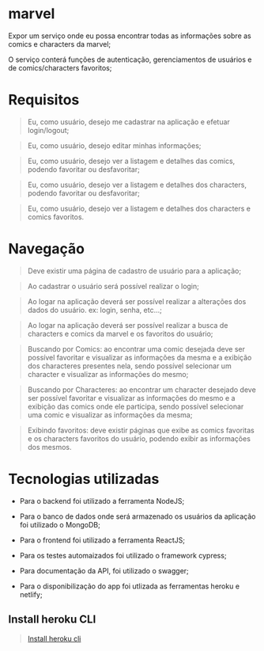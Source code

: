 # marvel
Expor um serviço onde eu possa encontrar todas as informações sobre as comics e characters da marvel;

O serviço conterá funções de autenticação, gerenciamentos de usuários e de comics/characters favoritos;



# Requisitos
> Eu, como usuário, desejo me cadastrar na aplicação e efetuar login/logout;

> Eu, como usuário, desejo editar minhas informações;

> Eu, como usuário, desejo ver a listagem e detalhes das comics, podendo favoritar ou desfavoritar;

> Eu, como usuário, desejo ver a listagem e detalhes dos characters, podendo favoritar ou desfavoritar;

> Eu, como usuário, desejo ver a listagem e detalhes dos characters e comics favoritos.


# Navegação
> Deve existir uma página de cadastro de usuário para a aplicação;

> Ao cadastrar o usuário será possível realizar o login;

> Ao logar na aplicação deverá ser possível realizar a alterações dos dados do usuário. ex: login, senha, etc...;

> Ao logar na aplicação deverá ser possível realizar a busca de characters e comics da marvel e os favoritos do usuário;

> Buscando por Comics: ao encontrar uma comic desejada deve ser possível favoritar e visualizar as informações da mesma e a exibição dos characteres presentes nela, sendo possível selecionar um character e visualizar as informações do mesmo;

> Buscando por Characteres: ao encontrar um character desejado deve ser possível favoritar e visualizar as informações do mesmo e a exibição das comics onde ele participa, sendo possível selecionar uma comic e visualizar as informações da mesma;

> Exibindo favoritos: deve existir páginas que exibe as comics favoritas e os characters favoritos do usuário, podendo exibir as informações dos mesmos.



# Tecnologias utilizadas
- Para o backend foi utilizado a ferramenta NodeJS;

- Para o banco de dados onde será armazenado os usuários da aplicação foi utilizado o MongoDB;

- Para o frontend foi utilizado a ferramenta ReactJS;

- Para os testes automaizados foi utilizado o framework cypress;

- Para documentação da API, foi utilizado o swagger;

- Para o disponibilização do app foi utlizada as ferramentas heroku e netlify;

## Install heroku CLI
> [Install heroku cli](https://devcenter.heroku.com/articles/heroku-cli "Clique aqui para ver a documentação!")
